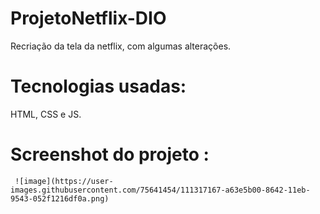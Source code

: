 # ProjetoNetflix-DIO
Recriação da tela da netflix, com algumas alterações.

# Tecnologias usadas:
  HTML, CSS e JS.
  
  # Screenshot do projeto :
     ![image](https://user-images.githubusercontent.com/75641454/111317167-a63e5b00-8642-11eb-9543-052f1216df0a.png)

     
    

